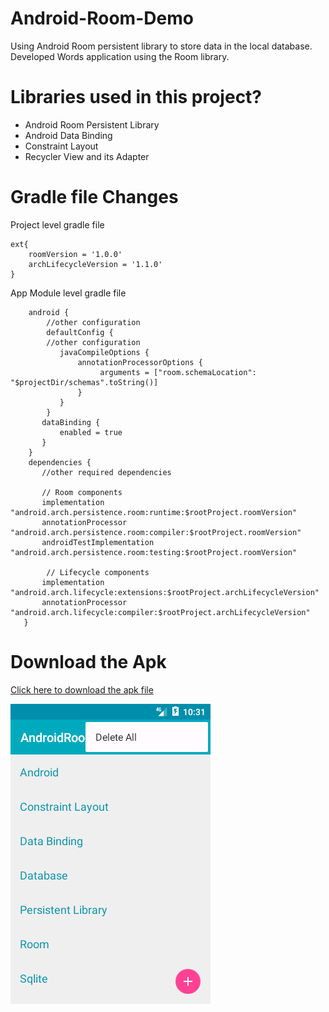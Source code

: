 # Android-Room-Demo
Using Android Room persistent library to store data in the local database. Developed Words application using the Room library.

# Libraries used in this project?
- Android Room Persistent Library
- Android Data Binding
- Constraint Layout
- Recycler View and its Adapter

# Gradle file Changes

Project level gradle file

    ext{
        roomVersion = '1.0.0'
        archLifecycleVersion = '1.1.0'
    }


App Module level gradle file

        android {
            //other configuration
            defaultConfig {
            //other configuration
               javaCompileOptions {
                   annotationProcessorOptions {
                        arguments = ["room.schemaLocation": "$projectDir/schemas".toString()]
                   }
               }
            }
           dataBinding {
               enabled = true
           }
        }
        dependencies {
           //other required dependencies

           // Room components
           implementation "android.arch.persistence.room:runtime:$rootProject.roomVersion"
           annotationProcessor "android.arch.persistence.room:compiler:$rootProject.roomVersion"
           androidTestImplementation "android.arch.persistence.room:testing:$rootProject.roomVersion"

            // Lifecycle components
           implementation "android.arch.lifecycle:extensions:$rootProject.archLifecycleVersion"
           annotationProcessor "android.arch.lifecycle:compiler:$rootProject.archLifecycleVersion"
       }


# Download the Apk
<a target="_blank" download="WordsApp.apk" href="https://github.com/sathishmepco/Android-Room-Demo/blob/master/app/release/Android%20Room%20Demo%20Words%20App.apk"> Click here to download the apk file </a>

<img src="Android Room Demo Words App.png" />
